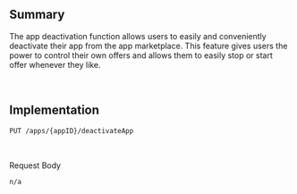 ## Summary


The app deactivation function allows users to easily and conveniently deactivate their app from the app marketplace. This feature gives users the power to control their own offers and allows them to easily stop or start offer whenever they like.

<br>

## Implementation

```diff
PUT /apps/{appID}/deactivateApp
```

<br>

Request Body

    n/a

<br>
<br>
